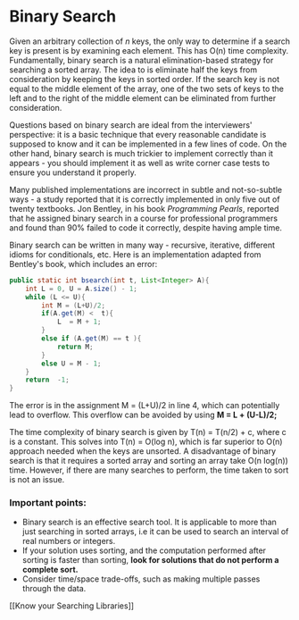 
# Binary Search
Given an arbitrary collection of *n* keys, the only way to determine if a search key is present is by examining each element. This has O(n) time complexity. Fundamentally, binary search is a natural elimination-based strategy for searching a sorted array. The idea to is eliminate half the keys from consideration by keeping the keys in sorted order. If the search key is not equal to the middle element of the array, one of the two sets of keys to the left and to the right of the middle element can be eliminated from further consideration.

Questions based on binary search are ideal from the interviewers' perspective: it is a basic technique that every reasonable candidate is supposed to know and it can be implemented in a few lines of code. On the other hand, binary search is much trickier to implement correctly than it appears - you should implement it as well as write corner case tests to ensure you understand it properly.

Many published implementations are incorrect in subtle and not-so-subtle ways - a study reported that it is correctly implemented in only five out of twenty textbooks. Jon Bentley, in his book *Programming Pearls*, reported that he assigned binary search in a course for professional programmers and found than 90% failed to code it correctly, despite having ample time.

Binary search can be written in many way - recursive, iterative, different idioms for conditionals, etc.  Here is an implementation adapted from Bentley's book, which includes an error:

``` java
public static int bsearch(int t, List<Integer> A){
	int L = 0, U = A.size() - 1;
	while (L <= U){
		int M = (L+U)/2;
		if(A.get(M) <  t){
			L  = M + 1;
		}
		else if (A.get(M) == t ){
			return M;
		}
		else U = M - 1;
	}
	return  -1;
}
```

The error is in the assignment M = (L+U)/2 in line 4, which can potentially lead to overflow. This overflow can be avoided by using **M = L + (U-L)/2;**

The time complexity of binary search is given by T(n) = T(n/2) + c, where c is a constant. This solves into T(n) = O(log n), which is far superior to O(n) approach needed when the keys are unsorted. A disadvantage of binary search is that it requires a sorted array and sorting an array take O(n log(n)) time. However, if there are many searches to perform, the time taken to sort is not an issue. 

### Important points:
- Binary search is an effective search tool. It is applicable to more than just searching in sorted arrays, i.e it can be used to search an interval of real numbers or integers.
- If your solution uses sorting, and the computation performed after sorting is faster than sorting, **look for solutions that do not perform a complete sort.**
- Consider time/space trade-offs, such as making multiple passes through the data.


[[Know your Searching Libraries]]




